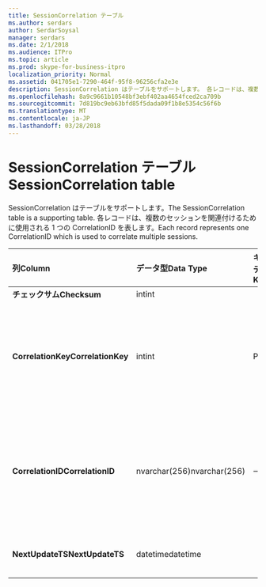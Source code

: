 ```yaml
---
title: SessionCorrelation テーブル
ms.author: serdars
author: SerdarSoysal
manager: serdars
ms.date: 2/1/2018
ms.audience: ITPro
ms.topic: article
ms.prod: skype-for-business-itpro
localization_priority: Normal
ms.assetid: 041705e1-7290-464f-95f8-96256cfa2e3e
description: SessionCorrelation はテーブルをサポートします。 各レコードは、複数のセッションを関連付けるために使用される 1 つの CorrelationID を表します。
ms.openlocfilehash: 8a9c9661b10548bf3ebf402aa4654fced2ca709b
ms.sourcegitcommit: 7d819bc9eb63bfd85f5dada09f1b8e5354c56f6b
ms.translationtype: MT
ms.contentlocale: ja-JP
ms.lasthandoff: 03/28/2018
---
```

# <a name="sessioncorrelation-table"></a><span data-ttu-id="397ca-104">SessionCorrelation テーブル</span><span class="sxs-lookup"><span data-stu-id="397ca-104">SessionCorrelation table</span></span>
 
<span data-ttu-id="397ca-105">SessionCorrelation はテーブルをサポートします。</span><span class="sxs-lookup"><span data-stu-id="397ca-105">The SessionCorrelation table is a supporting table.</span></span> <span data-ttu-id="397ca-106">各レコードは、複数のセッションを関連付けるために使用される 1 つの CorrelationID を表します。</span><span class="sxs-lookup"><span data-stu-id="397ca-106">Each record represents one CorrelationID which is used to correlate multiple sessions.</span></span> 
  
|<span data-ttu-id="397ca-107">**列**</span><span class="sxs-lookup"><span data-stu-id="397ca-107">**Column**</span></span>|<span data-ttu-id="397ca-108">**データ型**</span><span class="sxs-lookup"><span data-stu-id="397ca-108">**Data Type**</span></span>|<span data-ttu-id="397ca-109">**キーまたはインデックス**</span><span class="sxs-lookup"><span data-stu-id="397ca-109">**Key/Index**</span></span>|<span data-ttu-id="397ca-110">**詳細**</span><span class="sxs-lookup"><span data-stu-id="397ca-110">**Details**</span></span>|
|:-----|:-----|:-----|:-----|
|<span data-ttu-id="397ca-111">**チェックサム**</span><span class="sxs-lookup"><span data-stu-id="397ca-111">**Checksum**</span></span> <br/> |<span data-ttu-id="397ca-112">int</span><span class="sxs-lookup"><span data-stu-id="397ca-112">int</span></span>  <br/> |||
|<span data-ttu-id="397ca-113">**CorrelationKey**</span><span class="sxs-lookup"><span data-stu-id="397ca-113">**CorrelationKey**</span></span> <br/> |<span data-ttu-id="397ca-114">int</span><span class="sxs-lookup"><span data-stu-id="397ca-114">int</span></span>  <br/> |<span data-ttu-id="397ca-115">Primary</span><span class="sxs-lookup"><span data-stu-id="397ca-115">Primary</span></span>  <br/> |<span data-ttu-id="397ca-116">この A を識別する一意の番号/V 会議サーバーです。</span><span class="sxs-lookup"><span data-stu-id="397ca-116">Unique number identifying this A/V Conferencing Server.</span></span>  <br/> |
|<span data-ttu-id="397ca-117">**CorrelationID**</span><span class="sxs-lookup"><span data-stu-id="397ca-117">**CorrelationID**</span></span> <br/> |<span data-ttu-id="397ca-118">nvarchar(256)</span><span class="sxs-lookup"><span data-stu-id="397ca-118">nvarchar(256)</span></span>  <br/> |<span data-ttu-id="397ca-119">一意</span><span class="sxs-lookup"><span data-stu-id="397ca-119">Unique</span></span>  <br/> |<span data-ttu-id="397ca-120">関連付けられたセッションが同じ相関関係 ID をが</span><span class="sxs-lookup"><span data-stu-id="397ca-120">Sessions that are correlated will have the same correlation ID.</span></span>  <br/> |
|<span data-ttu-id="397ca-121">**NextUpdateTS**</span><span class="sxs-lookup"><span data-stu-id="397ca-121">**NextUpdateTS**</span></span> <br/> |<span data-ttu-id="397ca-122">datetime</span><span class="sxs-lookup"><span data-stu-id="397ca-122">datetime</span></span>  <br/> | <br/> |<span data-ttu-id="397ca-123">内部でのみ使用します。</span><span class="sxs-lookup"><span data-stu-id="397ca-123">For internal use only.</span></span>  <br/> |
   

